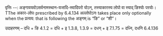 

वृत्तिः --: अङ्गावयवोऽसर्वनामस्थान-यजादि-स्वादिपरो योऽन्, तस्याकारस्य लोपो वा स्याद् ङिश्योः परयोः। TThe अकार-लोपः prescribed by 6.4.134 अल्लोपोऽनः takes place only optionally when the प्रत्यय: that is following the अङ्गम् is “ङि” or “शी”।


उदाहरणम् – दधि + ङि 4.1.2 = दधि + इ 1.3.8, 1.3.9 = दधन् + इ 7.1.75  = दध्नि, दधनि 6.4.136

